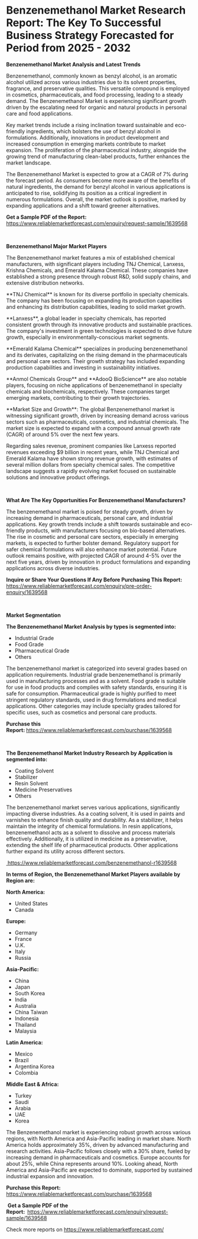 <p><h1>Benzenemethanol Market Research Report: The Key To Successful Business Strategy Forecasted for Period from 2025 - 2032</h1></p><p><strong>Benzenemethanol Market Analysis and Latest Trends</strong></p>
<p><p>Benzenemethanol, commonly known as benzyl alcohol, is an aromatic alcohol utilized across various industries due to its solvent properties, fragrance, and preservative qualities. This versatile compound is employed in cosmetics, pharmaceuticals, and food processing, leading to a steady demand. The Benzenemethanol Market is experiencing significant growth driven by the escalating need for organic and natural products in personal care and food applications.</p><p>Key market trends include a rising inclination toward sustainable and eco-friendly ingredients, which bolsters the use of benzyl alcohol in formulations. Additionally, innovations in product development and increased consumption in emerging markets contribute to market expansion. The proliferation of the pharmaceutical industry, alongside the growing trend of manufacturing clean-label products, further enhances the market landscape.</p><p>The Benzenemethanol Market is expected to grow at a CAGR of 7% during the forecast period. As consumers become more aware of the benefits of natural ingredients, the demand for benzyl alcohol in various applications is anticipated to rise, solidifying its position as a critical ingredient in numerous formulations. Overall, the market outlook is positive, marked by expanding applications and a shift toward greener alternatives.</p></p>
<p><strong>Get a Sample PDF of the Report:&nbsp;</strong> <a href="https://www.reliablemarketforecast.com/enquiry/request-sample/1639568?utm_campaign=1890&utm_medium=2&utm_source=Github&utm_content=ia&utm_term=30012025&utm_id=benzenemethanol">https://www.reliablemarketforecast.com/enquiry/request-sample/1639568</a></p>
<p>&nbsp;</p>
<p><strong>Benzenemethanol Major Market Players</strong></p>
<p><p>The Benzenemethanol market features a mix of established chemical manufacturers, with significant players including TNJ Chemical, Lanxess, Krishna Chemicals, and Emerald Kalama Chemical. These companies have established a strong presence through robust R&D, solid supply chains, and extensive distribution networks.</p><p>**TNJ Chemical** is known for its diverse portfolio in specialty chemicals. The company has been focusing on expanding its production capacities and enhancing its distribution capabilities, leading to solid market growth.</p><p>**Lanxess**, a global leader in specialty chemicals, has reported consistent growth through its innovative products and sustainable practices. The company's investment in green technologies is expected to drive future growth, especially in environmentally-conscious market segments.</p><p>**Emerald Kalama Chemical** specializes in producing benzenemethanol and its derivates, capitalizing on the rising demand in the pharmaceuticals and personal care sectors. Their growth strategy has included expanding production capabilities and investing in sustainability initiatives.</p><p>**Anmol Chemicals Group** and **AdooQ BioScience** are also notable players, focusing on niche applications of benzenemethanol in specialty chemicals and biochemicals, respectively. These companies target emerging markets, contributing to their growth trajectories.</p><p>**Market Size and Growth**: The global Benzenemethanol market is witnessing significant growth, driven by increasing demand across various sectors such as pharmaceuticals, cosmetics, and industrial chemicals. The market size is expected to expand with a compound annual growth rate (CAGR) of around 5% over the next few years.</p><p>Regarding sales revenue, prominent companies like Lanxess reported revenues exceeding $9 billion in recent years, while TNJ Chemical and Emerald Kalama have shown strong revenue growth, with estimates of several million dollars from specialty chemical sales. The competitive landscape suggests a rapidly evolving market focused on sustainable solutions and innovative product offerings.</p></p>
<p>&nbsp;</p>
<p><strong>What Are The Key Opportunities For Benzenemethanol Manufacturers?</strong></p>
<p><p>The benzenemethanol market is poised for steady growth, driven by increasing demand in pharmaceuticals, personal care, and industrial applications. Key growth trends include a shift towards sustainable and eco-friendly products, with manufacturers focusing on bio-based alternatives. The rise in cosmetic and personal care sectors, especially in emerging markets, is expected to further bolster demand. Regulatory support for safer chemical formulations will also enhance market potential. Future outlook remains positive, with projected CAGR of around 4-5% over the next five years, driven by innovation in product formulations and expanding applications across diverse industries.</p></p>
<p><strong>Inquire or Share Your Questions If Any Before Purchasing This Report:</strong> <a href="https://www.reliablemarketforecast.com/enquiry/pre-order-enquiry/1639568?utm_campaign=1890&utm_medium=2&utm_source=Github&utm_content=ia&utm_term=30012025&utm_id=benzenemethanol">https://www.reliablemarketforecast.com/enquiry/pre-order-enquiry/1639568</a></p>
<p>&nbsp;</p>
<p><strong>Market Segmentation</strong></p>
<p><strong>The Benzenemethanol Market Analysis by types is segmented into:</strong></p>
<p><ul><li>Industrial Grade</li><li>Food Grade</li><li>Pharmaceutical Grade</li><li>Others</li></ul></p>
<p><p>The benzenemethanol market is categorized into several grades based on application requirements. Industrial grade benzenemethanol is primarily used in manufacturing processes and as a solvent. Food grade is suitable for use in food products and complies with safety standards, ensuring it is safe for consumption. Pharmaceutical grade is highly purified to meet stringent regulatory standards, used in drug formulations and medical applications. Other categories may include specialty grades tailored for specific uses, such as cosmetics and personal care products.</p></p>
<p><strong>Purchase this Report:&nbsp;</strong><a href="https://www.reliablemarketforecast.com/purchase/1639568?utm_campaign=1890&utm_medium=2&utm_source=Github&utm_content=ia&utm_term=30012025&utm_id=benzenemethanol">https://www.reliablemarketforecast.com/purchase/1639568</a></p>
<p>&nbsp;</p>
<p><strong>The Benzenemethanol Market Industry Research by Application is segmented into:</strong></p>
<p><ul><li>Coating Solvent</li><li>Stabilizer</li><li>Resin Solvent</li><li>Medicine Preservatives</li><li>Others</li></ul></p>
<p><p>The benzenemethanol market serves various applications, significantly impacting diverse industries. As a coating solvent, it is used in paints and varnishes to enhance finish quality and durability. As a stabilizer, it helps maintain the integrity of chemical formulations. In resin applications, benzenemethanol acts as a solvent to dissolve and process materials effectively. Additionally, it is utilized in medicine as a preservative, extending the shelf life of pharmaceutical products. Other applications further expand its utility across different sectors.</p></p>
<p><a href="https://www.reliablemarketforecast.com/benzenemethanol-r1639568?utm_campaign=1890&utm_medium=2&utm_source=Github&utm_content=ia&utm_term=30012025&utm_id=benzenemethanol">&nbsp;https://www.reliablemarketforecast.com/benzenemethanol-r1639568</a></p>
<p><strong>In terms of Region, the Benzenemethanol Market Players available by Region are:</strong></p>
<p>
    <p> <strong> North America: </strong>
        <ul>
            <li>United States</li>
            <li>Canada</li>
        </ul>
        </p> 
    <p> <strong> Europe: </strong>
        <ul>
            <li>Germany</li>
            <li>France</li>
            <li>U.K.</li>
            <li>Italy</li>
            <li>Russia</li>
        </ul>
        </p> 
    <p> <strong> Asia-Pacific: </strong>
        <ul>
            <li>China</li>
            <li>Japan</li>
            <li>South Korea</li>
            <li>India</li>
            <li>Australia</li>
            <li>China Taiwan</li>
            <li>Indonesia</li>
            <li>Thailand</li>
            <li>Malaysia</li>
        </ul>
        </p> 
    <p> <strong> Latin America: </strong>
        <ul>
            <li>Mexico</li>
            <li>Brazil</li>
            <li>Argentina Korea</li>
            <li>Colombia</li>
        </ul>
        </p> 
    <p> <strong> Middle East & Africa: </strong>
        <ul>
            <li>Turkey</li>
            <li>Saudi</li>
            <li>Arabia</li>
            <li>UAE</li>
            <li>Korea</li>
        </ul>
    </p>
    </p>
<p><p>The Benzenemethanol market is experiencing robust growth across various regions, with North America and Asia-Pacific leading in market share. North America holds approximately 35%, driven by advanced manufacturing and research activities. Asia-Pacific follows closely with a 30% share, fueled by increasing demand in pharmaceuticals and cosmetics. Europe accounts for about 25%, while China represents around 10%. Looking ahead, North America and Asia-Pacific are expected to dominate, supported by sustained industrial expansion and innovation.</p></p>
<p><strong>Purchase this Report: </strong><a href="https://www.reliablemarketforecast.com/purchase/1639568?utm_campaign=1890&utm_medium=2&utm_source=Github&utm_content=ia&utm_term=30012025&utm_id=benzenemethanol">https://www.reliablemarketforecast.com/purchase/1639568</a></p>
<p>&nbsp;<strong>Get a Sample PDF of the Report:&nbsp;&nbsp;</strong><a href="https://www.reliablemarketforecast.com/enquiry/request-sample/1639568?utm_campaign=1890&utm_medium=2&utm_source=Github&utm_content=ia&utm_term=30012025&utm_id=benzenemethanol">https://www.reliablemarketforecast.com/enquiry/request-sample/1639568</a></p>
<p><strong></strong></p>
<p>Check more reports on <a href="https://www.reliablemarketforecast.com/?utm_campaign=1890&utm_medium=2&utm_source=Github&utm_content=ia&utm_term=30012025&utm_id=benzenemethanol">https://www.reliablemarketforecast.com/</a></p>